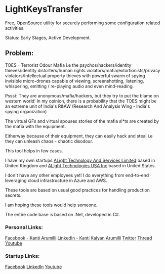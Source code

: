 # LightKeysTransfer

Free, OpenSource utility for securely performing some configuration related activities.

Status: Early Stages, Active Development.

## Problem:
TOES - Terrorist Odour Mafia i.e the psychos/hackers/identity thieves/identity distorters/human rights violators/mafia/extortionists/privacy violators/Intellectual property thieves with powerful 
swarm of spying invisible micro-drones capable of viewing, screenshotting, listening, whispering, emitting / re-playing audio and even mind-reading.

Pssst: They are anonymous/mafia/hackers, but they try to put the blame on western world! In my opinion, there is a probability that the TOES might be an extreme unit of India's R&AW 
(Research And Analysis Wing - India's spying organization)

The virtual GFs and virtual spouses stories of the mafia sl*ts are created by the mafia with the equipment.

Eitherway because of their equipment, they can easily hack and steal i.e they can unleash chaos - chaotic disodour.

This tool helps in few cases.

I have my own startups [ALight Technology And Services Limited](https://www.alightservices.com/)
 based in United Kingdom and [ALight Technologies USA Inc](https://www.alightservices.com/) based in United States.

I don't have any other employees yet! I do everything from end-to-end leveraging cloud infrastructure in Azure and AWS.

These tools are based on usual good practices for handling production secrets.

I am hoping these tools would help someone.

The entire code base is based on .Net, developed in C#.

### Personal Links:
[Facebook - Kanti Arumilli](https://www.facebook.com/kanti.arumilli)
[LinkedIn - Kanti Kalyan Arumilli](https://www.linkedin.com/in/kanti-kalyan-arumilli/)
[Twitter](https://twitter.com/KantiKalyanA/)
[Thread](https://www.threads.net/@kantiarumilli)
[Youtube](https://www.youtube.com/@kantikalyanarumilli)

### Startup Links:
[Facebook](https://www.facebook.com/ALightTechnologyAndServicesLimited/)
[LinkedIn](https://www.linkedin.com/company/alight-technology-and-services-limited/)
[Youtube](https://www.youtube.com/@alighttechnologyandservicesltd)
